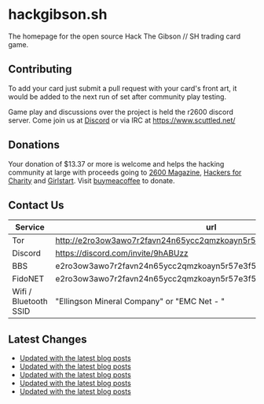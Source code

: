 # hackgibson.sh
The homepage for the open source Hack The Gibson // SH trading card game.


## Contributing

To add your card just submit a pull request with your card's front art, it would be added to the next run of set after community play testing.

Game play and discussions over the project is held the r2600 discord server. Come join us at [Discord](https://discord.com/invite/9hABUzz) or via IRC at https://www.scuttled.net/


## Donations

Your donation of $13.37 or more is welcome and helps the hacking community at large with proceeds going to [2600 Magazine](https://2600.com/), [Hackers for Charity](https://hackersforcharity.org) and [Girlstart](https://girlstart.org).  Visit [buymeacoffee](https://www.buymeacoffee.com/hackgibson.sh) to donate.


## Contact Us

Service | url
-|-
Tor | http://e2ro3ow3awo7r2favn24n65ycc2qmzkoayn5r57e3f56nvjwdcgg32ad.onion
Discord | https://discord.com/invite/9hABUzz
BBS | e2ro3ow3awo7r2favn24n65ycc2qmzkoayn5r57e3f56nvjwdcgg32ad.onion:23
FidoNET | e2ro3ow3awo7r2favn24n65ycc2qmzkoayn5r57e3f56nvjwdcgg32ad.onion:24554
Wifi / Bluetooth SSID | "Ellingson Mineral Company" or "EMC Net - <fidonet address>"

## Latest Changes
<!-- BLOG-POST-LIST:START -->
- [Updated with the latest blog posts](https://github.com/DFW2600/hackgibson.sh/commit/48b57682800ad647e680dad7862b4bf458f48c03)
- [Updated with the latest blog posts](https://github.com/DFW2600/hackgibson.sh/commit/8b6d786369408aa45d62568cd53e246c0a856ada)
- [Updated with the latest blog posts](https://github.com/DFW2600/hackgibson.sh/commit/0047c6a3e8d34f5d57a938be50e94b1be554ffc4)
- [Updated with the latest blog posts](https://github.com/DFW2600/hackgibson.sh/commit/27ea0dae75681b23c4a0c7c806f3b4e9b77836a9)
- [Updated with the latest blog posts](https://github.com/DFW2600/hackgibson.sh/commit/6d086fbf6a89368ff9890c50a2a873f58974f4dd)
<!-- BLOG-POST-LIST:END -->
